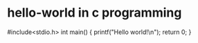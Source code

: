 # hello-world in c programming

#include<stdio.h>
int main()
{
printf("Hello world!\n");
return 0;
}
